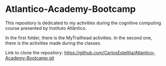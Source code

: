 # Atlantico-Academy-Bootcamp
This repository is dedicated to my activities during the cognitive computing course presented by Instituto Atlântico.

In the first folder, there is the MyTrailhead activities. In the second one, there is the activities made during the classes.

Link to clone the repository: https://github.com/CarlosEstellita/Atlantico-Academy-Bootcamp.git
